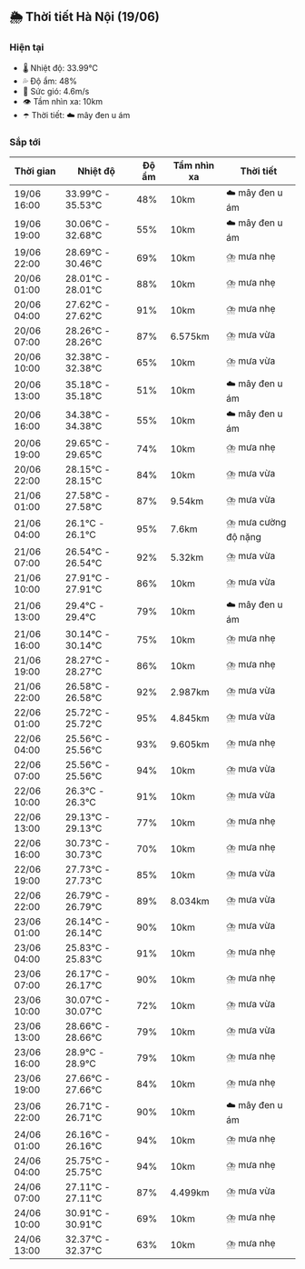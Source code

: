 ## 🌦️ Thời tiết Hà Nội (19/06)

### Hiện tại

- 🌡️ Nhiệt độ: 33.99℃
- 💦 Độ ẩm: 48%
- 💨 Sức gió: 4.6m/s
- 👁️ Tầm nhìn xa: 10km
- ☂️ Thời tiết: ☁️ mây đen u ám

### Sắp tới

| Thời gian | Nhiệt độ | Độ ẩm | Tầm nhìn xa | Thời tiết |
| --- | --- | --- | --- | --- |
| 19/06 16:00 | 33.99℃ - 35.53℃ | 48% | 10km | ☁️ mây đen u ám |
| 19/06 19:00 | 30.06℃ - 32.68℃ | 55% | 10km | ☁️ mây đen u ám |
| 19/06 22:00 | 28.69℃ - 30.46℃ | 69% | 10km | ⛈️ mưa nhẹ |
| 20/06 01:00 | 28.01℃ - 28.01℃ | 88% | 10km | ⛈️ mưa nhẹ |
| 20/06 04:00 | 27.62℃ - 27.62℃ | 91% | 10km | ⛈️ mưa nhẹ |
| 20/06 07:00 | 28.26℃ - 28.26℃ | 87% | 6.575km | ⛈️ mưa vừa |
| 20/06 10:00 | 32.38℃ - 32.38℃ | 65% | 10km | ⛈️ mưa vừa |
| 20/06 13:00 | 35.18℃ - 35.18℃ | 51% | 10km | ☁️ mây đen u ám |
| 20/06 16:00 | 34.38℃ - 34.38℃ | 55% | 10km | ☁️ mây đen u ám |
| 20/06 19:00 | 29.65℃ - 29.65℃ | 74% | 10km | ⛈️ mưa nhẹ |
| 20/06 22:00 | 28.15℃ - 28.15℃ | 84% | 10km | ⛈️ mưa vừa |
| 21/06 01:00 | 27.58℃ - 27.58℃ | 87% | 9.54km | ⛈️ mưa vừa |
| 21/06 04:00 | 26.1℃ - 26.1℃ | 95% | 7.6km | ⛈️ mưa cường độ nặng |
| 21/06 07:00 | 26.54℃ - 26.54℃ | 92% | 5.32km | ⛈️ mưa vừa |
| 21/06 10:00 | 27.91℃ - 27.91℃ | 86% | 10km | ⛈️ mưa vừa |
| 21/06 13:00 | 29.4℃ - 29.4℃ | 79% | 10km | ☁️ mây đen u ám |
| 21/06 16:00 | 30.14℃ - 30.14℃ | 75% | 10km | ⛈️ mưa nhẹ |
| 21/06 19:00 | 28.27℃ - 28.27℃ | 86% | 10km | ⛈️ mưa nhẹ |
| 21/06 22:00 | 26.58℃ - 26.58℃ | 92% | 2.987km | ⛈️ mưa vừa |
| 22/06 01:00 | 25.72℃ - 25.72℃ | 95% | 4.845km | ⛈️ mưa vừa |
| 22/06 04:00 | 25.56℃ - 25.56℃ | 93% | 9.605km | ⛈️ mưa nhẹ |
| 22/06 07:00 | 25.56℃ - 25.56℃ | 94% | 10km | ⛈️ mưa vừa |
| 22/06 10:00 | 26.3℃ - 26.3℃ | 91% | 10km | ⛈️ mưa vừa |
| 22/06 13:00 | 29.13℃ - 29.13℃ | 77% | 10km | ⛈️ mưa nhẹ |
| 22/06 16:00 | 30.73℃ - 30.73℃ | 70% | 10km | ⛈️ mưa nhẹ |
| 22/06 19:00 | 27.73℃ - 27.73℃ | 85% | 10km | ⛈️ mưa vừa |
| 22/06 22:00 | 26.79℃ - 26.79℃ | 89% | 8.034km | ⛈️ mưa vừa |
| 23/06 01:00 | 26.14℃ - 26.14℃ | 90% | 10km | ⛈️ mưa vừa |
| 23/06 04:00 | 25.83℃ - 25.83℃ | 91% | 10km | ⛈️ mưa nhẹ |
| 23/06 07:00 | 26.17℃ - 26.17℃ | 90% | 10km | ⛈️ mưa nhẹ |
| 23/06 10:00 | 30.07℃ - 30.07℃ | 72% | 10km | ⛈️ mưa vừa |
| 23/06 13:00 | 28.66℃ - 28.66℃ | 79% | 10km | ⛈️ mưa vừa |
| 23/06 16:00 | 28.9℃ - 28.9℃ | 79% | 10km | ⛈️ mưa nhẹ |
| 23/06 19:00 | 27.66℃ - 27.66℃ | 84% | 10km | ⛈️ mưa nhẹ |
| 23/06 22:00 | 26.71℃ - 26.71℃ | 90% | 10km | ☁️ mây đen u ám |
| 24/06 01:00 | 26.16℃ - 26.16℃ | 94% | 10km | ⛈️ mưa nhẹ |
| 24/06 04:00 | 25.75℃ - 25.75℃ | 94% | 10km | ⛈️ mưa nhẹ |
| 24/06 07:00 | 27.11℃ - 27.11℃ | 87% | 4.499km | ⛈️ mưa vừa |
| 24/06 10:00 | 30.91℃ - 30.91℃ | 69% | 10km | ⛈️ mưa nhẹ |
| 24/06 13:00 | 32.37℃ - 32.37℃ | 63% | 10km | ⛈️ mưa nhẹ |
